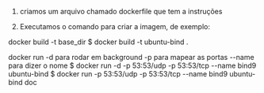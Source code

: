 
1. criamos um arquivo chamado dockerfile que tem a instruções

2. Executamos o comando para criar a imagem, de exemplo:

docker build -t <tagname> base_dir
$ docker build -t ubuntu-bind .


docker run
    -d para rodar em background
    -p para mapear as portas
    --name para dizer o nome
$ docker run -d -p 53:53/udp -p 53:53/tcp --name bind9 ubuntu-bind
$ docker run -p 53:53/udp -p 53:53/tcp --name bind9 ubuntu-bind
doc